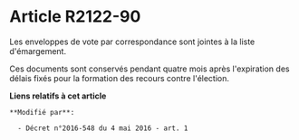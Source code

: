# Article R2122-90

Les enveloppes de vote par correspondance sont jointes à la liste d'émargement.

Ces documents sont conservés pendant quatre mois après l'expiration des délais fixés pour la formation des recours contre
l'élection.

**Liens relatifs à cet article**

	**Modifié par**:

	  - Décret n°2016-548 du 4 mai 2016 - art. 1
